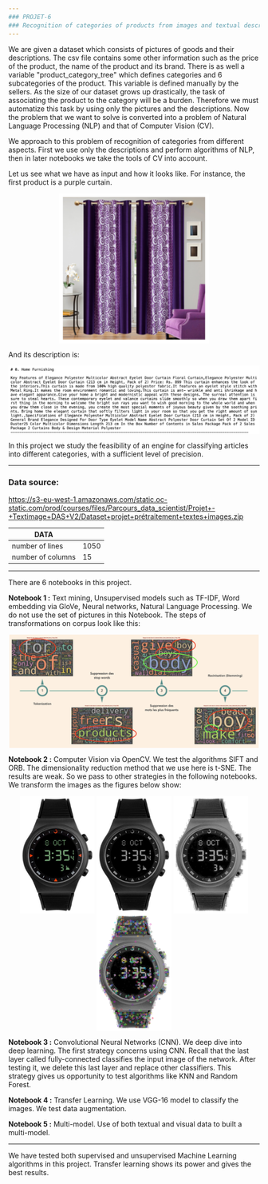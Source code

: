 ```yaml
---
### PROJET-6
### Recognition of categories of products from images and textual descriptions.
---
```


We are given a dataset which consists of pictures of goods and their descriptions. The csv file contains some other information such as the price of the product, the name of the product and its brand. There is as well a variable "product_category_tree" which defines categories and 6 subcategories of the product. This variable is defined manually by the sellers. As the size of our dataset grows up drastically, the task of associating the product to the category will be a burden. Therefore we must automatize this task by using only the pictures and the descriptions. Now the problem that we want to solve is converted into a problem of Natural Language Processing (NLP) and that of Computer Vision (CV). 

We approach to this problem of recognition of categories from different aspects. First we use only the descriptions and perform algorithms of NLP, then in later notebooks we take the tools of CV into account.

Let us see what we have as input and how it looks like. For instance, the first product is a purple curtain. 

<p align="center">
<img align="center" src="support\first_photo.png" style="width: 300px" />
</p>

And its description is:

<p align="center">
<img align="center" src="support\first_description.png" style="width: 700px" />
</p>

In this project we study the feasibility of an engine for classifying articles into different categories, with a sufficient level of precision.

---
### Data source:

https://s3-eu-west-1.amazonaws.com/static.oc-static.com/prod/courses/files/Parcours_data_scientist/Projet+-+Textimage+DAS+V2/Dataset+projet+prétraitement+textes+images.zip

| DATA  |   |
|---|---|
|  number of lines |   1050 |
|  number of columns |   15 |

---

There are 6 notebooks in this project. 

**Notebook 1 :** Text mining, Unsupervised models such as TF-IDF, Word embedding via GloVe, Neural networks, Natural Language Processing. We do not use the set of pictures in this Notebook. The steps of transformations on corpus look like this:

<p align="center">
<img align="center" src="support\text_processing.png" style="width: 500px" />
</p>

**Notebook 2 :** Computer Vision via OpenCV. We test the algorithms SIFT and ORB. The dimensionality reduction method that we use here is t-SNE. The results are weak. So we pass to other strategies in the following notebooks. We transform the images as the figures below show:

<p align="center">
  <img align="center" src="support\montre_0.png" style="width: 150px" />
  <img align="center" src="support\montre_1.png" style="width: 150px" />
  <img align="center" src="support\montre_2.png" style="width: 150px" />
  <img align="center" src="support\montre_3.png" style="width: 150px" />
</p>

**Notebook 3 :** Convolutional Neural Networks (CNN). We deep dive into deep learning. The first strategy concerns using CNN. Recall that the last layer called fully-connected classifies the input image of the network. After testing it, we delete this last layer and replace other classifiers. This strategy gives us opportunity to test algorithms like KNN and Random Forest.

**Notebook 4 :** Transfer Learning. We use VGG-16 model to classify the images. We test data augmentation.

**Notebook 5 :** Multi-model. Use of both textual and visual data to built a multi-model.

---
We have tested both supervised and unsupervised Machine Learning algorithms in this project. Transfer learning shows its power and gives the best results. 




